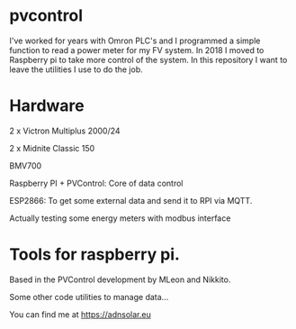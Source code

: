 # pvcontrol
I've worked for years with Omron PLC's and I programmed a simple function to read a power meter for my FV system. In 2018 I moved to Raspberry pi to take more control of the system. In this repository I want to leave the utilities I use to do the job.

# Hardware
2 x Victron Multiplus 2000/24

2 x Midnite Classic 150

BMV700

Raspberry PI + PVControl: Core of data control

ESP2866: To get some external data and send it to RPI via MQTT.

Actually testing some energy meters with modbus interface

# Tools for raspberry pi.
Based in the PVControl development by MLeon and Nikkito.

Some other code utilities to manage data...

You can find me at https://adnsolar.eu
